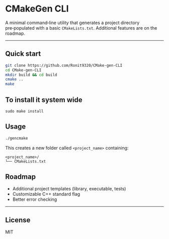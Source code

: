 # CMakeGen CLI

A minimal command‑line utility that generates a project directory pre‑populated with a basic `CMakeLists.txt`. Additional features are on the roadmap.

---

## Quick start

```bash
git clone https://github.com/Ronit9320/CMake-gen-CLI
cd CMake-gen-CLI
mkdir build && cd build
cmake ..
make
```

## To install it system wide

```
sudo make install
```

## Usage

```bash
./gencmake
```

This creates a new folder called `<project_name>` containing:

```
<project_name>/
└── CMakeLists.txt
```

## Roadmap

- Additional project templates (library, executable, tests)
- Customizable C++ standard flag
- Better error checking

---

## License

MIT
